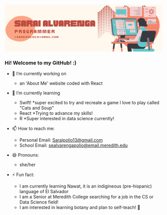 ![](Sarai.png)
### Hi! Welcome to my GitHub! :) 

- 🔭 I’m currently working on
  - an 'About Me' website coded with React 

- 🌱 I’m currently learning
  - Swift! *super excited to try and recreate a game I love to play called "Cats and Soup"
  - React *Trying to advance my skills!
  - R *Super interested in data science currently! 
  
- 📫 How to reach me: 
  - Personal Email: Saraipolio13@gmail.com
  - School Email: sealvarengapolio@email.meredith.edu
 
- 😄 Pronouns: 
  - she/her
  
- ⚡ Fun fact: 
  - I am currently learning Nawat, it is an indigineous (pre-hispanic) language of El Salvador
  - I am a Senior at Meredith College searching for a job in the CS or Data Science field!
  - I am interested in learning botany and plan to self-teach! 🌱


<!--
**Saraipolio/SaraiPolio** is a ✨ _special_ ✨ repository because its `README.md` (this file) appears on your GitHub profile.

Here are some ideas to get you started:

- 🔭 I’m currently working on ...
- 🌱 I’m currently learning ...
- 👯 I’m looking to collaborate on ...
- 🤔 I’m looking for help with ...
- 💬 Ask me about ...
- 📫 How to reach me: ...
- 😄 Pronouns: ...
- ⚡ Fun fact: ...
-->
